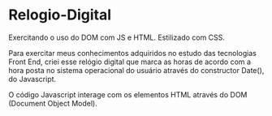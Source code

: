# Relogio-Digital
Exercitando o uso do DOM com JS e HTML. Estilizado com CSS.

Para exercitar meus conhecimentos adquiridos no estudo das tecnologias Front End, criei esse relógio digital que marca as horas de acordo com a hora posta no sistema operacional do usuário através do constructor Date(), do Javascript. 

O código Javascript interage com os elementos HTML através do DOM (Document Object Model).
